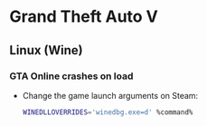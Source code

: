 # Grand Theft Auto V

## Linux (Wine)

### GTA Online crashes on load

* Change the game launch arguments on Steam:

  ``````````````````````````````````````````````````````````````````````````` sh
  WINEDLLOVERRIDES='winedbg.exe=d' %command%
  ``````````````````````````````````````````````````````````````````````````````
